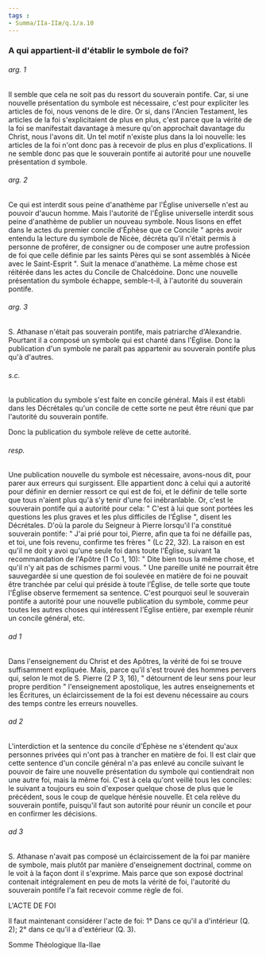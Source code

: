 ```yaml
---
tags : 
- Summa/IIa-IIæ/q.1/a.10
---
```


### A qui appartient-il d'établir le symbole de foi?

###### arg. 1
Il semble que cela ne soit pas du ressort du souverain pontife. Car, si une nouvelle présentation du symbole est nécessaire, c'est pour expliciter les articles de foi, nous venons de le dire. Or si, dans l'Ancien Testament, les articles de la foi s'explicitaient de plus en plus, c'est parce que la vérité de la foi se manifestait davantage à mesure qu'on approchait davantage du Christ, nous l'avons dit. Un tel motif n'existe plus dans la loi nouvelle: les articles de la foi n'ont donc pas à recevoir de plus en plus d'explications. Il ne semble donc pas que le souverain pontife ai autorité pour une nouvelle présentation d symbole. 

###### arg. 2
Ce qui est interdit sous peine d'anathème par l'Église universelle n'est au pouvoir d'aucun homme. Mais l'autorité de l'Église universelle interdit sous peine d'anathème de publier un nouveau symbole. Nous lisons en effet dans le actes du premier concile d'Éphèse que ce Concile " après avoir entendu la lecture du symbole de Nicée, décréta qu'il n'était permis à personne de proférer, de consigner ou de composer une autre profession de foi que celle définie par les saints Pères qui se sont assemblés à Nicée avec le Saint-Esprit ". Suit la menace d'anathème. La même chose est réitérée dans les actes du Concile de Chalcédoine. Donc une nouvelle présentation du symbole échappe, semble-t-il, à l'autorité du souverain pontife. 

###### arg. 3
S. Athanase n'était pas souverain pontife, mais patriarche d'Alexandrie. Pourtant il a composé un symbole qui est chanté dans l'Église. Donc la publication d'un symbole ne paraît pas appartenir au souverain pontife plus qu'à d'autres. 

###### s.c.
la publication du symbole s'est faite en concile général. Mais il est établi dans les Décrétales qu'un concile de cette sorte ne peut être réuni que par l'autorité du souverain pontife. 

Donc la publication du symbole relève de cette autorité. 

###### resp.
Une publication nouvelle du symbole est nécessaire, avons-nous dit, pour parer aux erreurs qui surgissent. Elle appartient donc à celui qui a autorité pour définir en dernier ressort ce qui est de foi, et le définir de telle sorte que tous n'aient plus qu'à s'y tenir d'une foi inébranlable. Or, c'est le souverain pontife qui a autorité pour cela: " C'est à lui que sont portées les questions les plus graves et les plus difficiles de l’Église ", disent les Décrétales. D'où la parole du Seigneur à Pierre lorsqu'il l'a constitué souverain pontife: " J'ai prié pour toi, Pierre, afin que ta foi ne défaille pas, et toi, une fois revenu, confirme tes frères " (Lc 22, 32). La raison en est qu'il ne doit y avoi qu'une seule foi dans toute l'Église, suivant 1a recommandation de l'Apôtre (1 Co 1, 10): " Dite bien tous la même chose, et qu'il n'y ait pas de schismes parmi vous. " Une pareille unité ne pourrait être sauvegardée si une question de foi soulevée en matière de foi ne pouvait être tranchée par celui qui préside à toute l’Église, de telle sorte que toute l'Église observe fermement sa sentence. C'est pourquoi seul le souverain pontife a autorité pour une nouvelle publication du symbole, comme peur toutes les autres choses qui intéressent l’Église entière, par exemple réunir un concile général, etc. 

###### ad 1
Dans l'enseignement du Christ et des Apôtres, la vérité de foi se trouve suffisamment expliquée. Mais, parce qu'il s'est trouvé des hommes pervers qui, selon le mot de S. Pierre (2 P 3, 16), " détournent de leur sens pour leur propre perdition " l'enseignement apostolique, les autres enseignements et les Écritures, un éclaircissement de la foi est devenu nécessaire au cours des temps contre les erreurs nouvelles. 

###### ad 2
L'interdiction et la sentence du concile d'Éphèse ne s'étendent qu'aux personnes privées qui n'ont pas à trancher en matière de foi. Il est clair que cette sentence d'un concile général n'a pas enlevé au concile suivant le pouvoir de faire une nouvelle présentation du symbole qui contiendrait non une autre foi, mais la même foi. C'est à cela qu'ont veillé tous les conciles: le suivant a toujours eu soin d'exposer quelque chose de plus que le précédent, sous le coup de quelque hérésie nouvelle. Et cela relève du souverain pontife, puisqu'il faut son autorité pour réunir un concile et pour en confirmer les décisions. 

###### ad 3
S. Athanase n'avait pas composé un éclaircissement de la foi par manière de symbole, mais plutôt par manière d'enseignement doctrinal, comme on le voit à la façon dont il s'exprime. Mais parce que son exposé doctrinal contenait intégralement en peu de mots la vérité de foi, l'autorité du souverain pontife l'a fait recevoir comme règle de foi. 

L'ACTE DE FOI 

Il faut maintenant considérer l'acte de foi: 1° Dans ce qu'il a d'intérieur (Q. 2); 2° dans ce qu'il a d'extérieur (Q. 3). 

Somme Théologique IIa-IIae 

